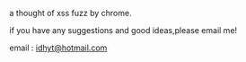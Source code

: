 a thought of xss fuzz by chrome.

if you have any suggestions and good ideas,please email me!

email : idhyt@hotmail.com
